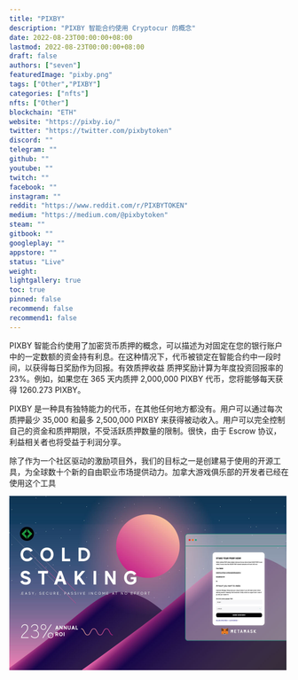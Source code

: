 ```yaml
---
title: "PIXBY"
description: "PIXBY 智能合约使用 Cryptocur 的概念"
date: 2022-08-23T00:00:00+08:00
lastmod: 2022-08-23T00:00:00+08:00
draft: false
authors: ["seven"]
featuredImage: "pixby.png"
tags: ["Other","PIXBY"]
categories: ["nfts"]
nfts: ["Other"]
blockchain: "ETH"
website: "https://pixby.io/"
twitter: "https://twitter.com/pixbytoken"
discord: ""
telegram: ""
github: ""
youtube: ""
twitch: ""
facebook: ""
instagram: ""
reddit: "https://www.reddit.com/r/PIXBYTOKEN"
medium: "https://medium.com/@pixbytoken"
steam: ""
gitbook: ""
googleplay: ""
appstore: ""
status: "Live"
weight: 
lightgallery: true
toc: true
pinned: false
recommend: false
recommend1: false
---
```

PIXBY 智能合约使用了加密货币质押的概念，可以描述为对固定在您的银行账户中的一定数额的资金持有利息。在这种情况下，代币被锁定在智能合约中一段时间，以获得每日奖励作为回报。有效质押收益 质押奖励计算为年度投资回报率的 23%。例如，如果您在 365 天内质押 2,000,000 PIXBY 代币，您将能够每天获得 1260.273 PIXBY。

PIXBY 是一种具有独特能力的代币，在其他任何地方都没有。用户可以通过每次质押最少 35,000 和最多 2,500,000 PIXBY 来获得被动收入。用户可以完全控制自己的资金和质押期限，不受活跃质押数量的限制。很快，由于 Escrow 协议，利益相关者也将受益于利润分享。

除了作为一个社区驱动的激励项目外，我们的目标之一是创建易于使用的开源工具，为全球数十个新的自由职业市场提供动力。加拿大游戏俱乐部的开发者已经在使用这个工具

![1](1661237796088.jpg)